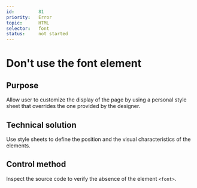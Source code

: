 ```yaml
---
id:         81
priority:   Error
topic:      HTML
selector:   font
status:     not started
---
```


# Don't use the font element

## Purpose

Allow user to customize the display of the page by using a personal style sheet that overrides the one provided by the designer.

## Technical solution

Use style sheets to define the position and the visual characteristics of the elements.

## Control method

Inspect the source code to verify the absence of the element `<font>`.
